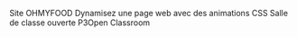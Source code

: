Site OHMYFOOD
Dynamisez une page web avec des animations CSS
Salle de classe ouverte P3Open Classroom
